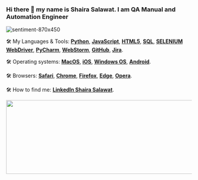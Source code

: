 ### Hi there 👋 my name is Shaira Salawat. I am QA Manual and Automation Engineer
  ![sentiment-870x450](https://user-images.githubusercontent.com/106053124/171986413-92db32fa-3bb6-417e-a4de-a7633142704a.jpeg)


  
🛠️ My Languages & Tools: **[Python](https://www.python.org/)**, **[JavaScript](JavaScript.com)**, **[HTML5](https://html.com/)**, **[SQL]()**, **[SELENIUM WebDriver](https://www.selenium.dev/documentation/webdriver/)**,
**[PyCharm](https://www.jetbrains.com/pycharm/)**, **[WebStorm](https://www.jetbrains.com/webstorm/)**, **[GitHub](https://github.com/)**, **[Jira](https://www.atlassian.com/software/jira)**.

🛠️ Operating systems: **[MacOS](https://www.apple.com/macos/ventura/)**, **[iOS](https://www.apple.com/ios/ios-16/)**, **[Windows OS](https://www.microsoft.com/en-us/windows)**, **[Android](https://www.android.com/)**.

🛠️ Browsers: **[Safari](https://www.apple.com/safari/)**, **[Chrome](https://www.google.com/chrome/)**, **[Firefox](https://www.mozilla.org/en-US/)**, **[Edge](https://www.microsoft.com/en-us/edge?form=MM145U)**, 
**[Opera](https://www.opera.com/)**.

🛠️ How to find me: **[LinkedIn Shaira Salawat](https://www.linkedin.com/in/sh-salawat//)**.


 <img src="https://media.giphy.com/media/QpVUMRUJGokfqXyfa1/giphy.gif" width="1000" height="200"/>
  </div>



    



